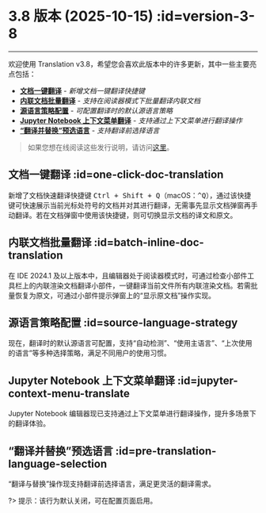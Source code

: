 # 3.8 版本 (2025-10-15) :id=version-3-8

---

欢迎使用 Translation v3.8，希望您会喜欢此版本中的许多更新，其中一些主要亮点包括：

- [**文档一键翻译**](#one-click-doc-translation) - _新增文档一键翻译快捷键_
- [**内联文档批量翻译**](#batch-inline-doc-translation) - _支持在阅读器模式下批量翻译内联文档_
- [**源语言策略配置**](#source-language-strategy) - _可配置翻译时的默认源语言策略_
- [**Jupyter Notebook 上下文菜单翻译**](#jupyter-context-menu-translate) - _支持通过上下文菜单进行翻译操作_
- [**“翻译并替换”预选语言**](#pre-translation-language-selection) - _支持翻译前选择语言_

> 如果您想在线阅读这些发行说明，请访问[这里](#/updates ':ignore :target=_blank')。

## 文档一键翻译 :id=one-click-doc-translation

新增了文档快速翻译快捷键 <kbd>Ctrl + Shift + Q</kbd>（macOS：<kbd>^Q</kbd>），通过该快捷键可快速展示当前光标处符号的文档并对其进行翻译，无需事先显示文档弹窗再手动翻译。若在文档弹窗中使用该快捷键，则可切换显示文档的译文和原文。

## 内联文档批量翻译 :id=batch-inline-doc-translation

在 IDE 2024.1 及以上版本中，且编辑器处于阅读器模式时，可通过检查小部件工具栏上的内联渲染文档翻译小部件，一键翻译当前文件所有内联渲染文档。若需批量恢复为原文，可通过小部件提示弹窗上的“显示原文档”操作实现。

## 源语言策略配置 :id=source-language-strategy

现在，翻译时的默认源语言可配置，支持“自动检测”、“使用主语言”、“上次使用的语言”等多种选择策略，满足不同用户的使用习惯。

## Jupyter Notebook 上下文菜单翻译 :id=jupyter-context-menu-translate

Jupyter Notebook 编辑器现已支持通过上下文菜单进行翻译操作，提升多场景下的翻译体验。

## “翻译并替换”预选语言 :id=pre-translation-language-selection

“翻译与替换”操作现支持翻译前选择语言，满足更灵活的翻译需求。

?> 提示：该行为默认关闭，可在配置页面启用。
